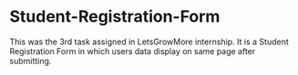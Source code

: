 # Student-Registration-Form
This was the 3rd task assigned in LetsGrowMore internship.
It is a Student Registration Form in which users data display on same page after submitting.
